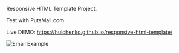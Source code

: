 Responsive HTML Template Project.

Test with PutsMail.com

Live DEMO: https://hulchenko.github.io/responsive-html-template/

![Email Example](https://i.imgur.com/VWTGt1u.png)
